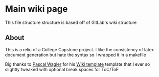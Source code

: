 # Main wiki page

This file structure structure is based off of GitLab's wiki structure

## About

This is a relic of a College Capstone project.
I like the consistency of latex document generation but hate the syntax so I wrapped it in a makefile

Big thanks to [Pascal Wagler](https://github.com/Wandmalfarbe) for his [Wiki template](https://github.com/Wandmalfarbe/pandoc-latex-template) template that I ever so slightly tweaked with optional break spaces for ToC/ToF